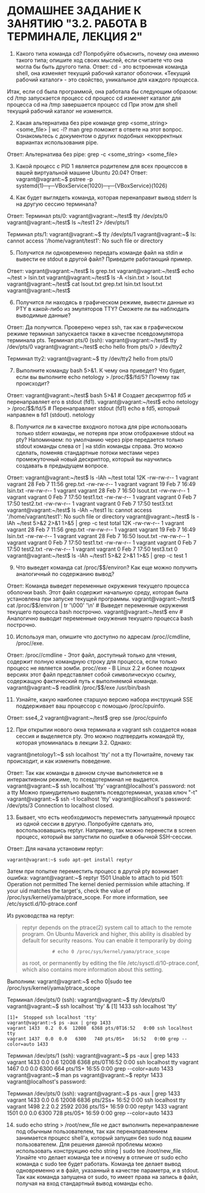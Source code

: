 # **ДОМАШНЕЕ ЗАДАНИЕ К ЗАНЯТИЮ "3.2. РАБОТА В ТЕРМИНАЛЕ, ЛЕКЦИЯ 2"** #

1. Какого типа команда cd? Попробуйте объяснить, почему она именно такого типа; опишите ход своих мыслей, если считаете что она могла бы быть другого типа.
Ответ:
cd - это встроенная команда shell, она изменяет текущий рабочий каталог оболочки.
«Текущий рабочий каталог» - это свойство, уникальное для каждого процесса.

Итак, если cd была программой, она работала бы следующим образом:
cd /tmp
запускается процесс cd
процесс cd изменяет каталог для процесса cd на /tmp
завершается процесс cd
При этом для shell текущий рабочий каталог не изменится.

2. Какая альтернатива без pipe команде grep <some_string> <some_file> | wc -l? man grep поможет в ответе на этот вопрос. Ознакомьтесь с документом о других подобных некорректных вариантах использования pipe.

Ответ:
Альтернатива без pipe:
    grep -c <some_string> <some_file>


3. Какой процесс с PID 1 является родителем для всех процессов в вашей виртуальной машине Ubuntu 20.04?
Ответ:
    vagrant@vagrant:~$ pstree -p
    systemd(1)─┬─VBoxService(1020)─┬─{VBoxService}(1026)
          


4. Как будет выглядеть команда, которая перенаправит вывод stderr ls на другую сессию терминала?

Ответ:
Терминал pts/0:
vagrant@vagrant:~/test$ tty
/dev/pts/0
vagrant@vagrant:~/test$ ls ~/test1 2> /dev/pts/1

Терминал pts/1:
    vagrant@vagrant:~$ tty
    /dev/pts/1
    vagrant@vagrant:~$ ls: cannot access '/home/vagrant/test1': No such file or directory



5. Получится ли одновременно передать команде файл на stdin и вывести ее stdout в другой файл? Приведите работающий пример.

Ответ:
    vagrant@vagrant:~/test$ ls
    grep.txt
    vagrant@vagrant:~/test$ echo ~/test > lsin.txt
    vagrant@vagrant:~/test$ ls -A <lsin.txt > lsout.txt
    vagrant@vagrant:~/test$ cat lsout.txt
    grep.txt
    lsin.txt
    lsout.txt
    vagrant@vagrant:~/test$



6. Получится ли находясь в графическом режиме, вывести данные из PTY в какой-либо из эмуляторов TTY? Сможете ли вы наблюдать выводимые данные?

Ответ:
Да получится. Проверено через ssh, так как в графическом режиме терминал запускается также в качестве псевдоэмулятора терминала pts.
Терминал pts/0 (ssh):
    vagrant@vagrant:~/test$ tty
    /dev/pts/0
    vagrant@vagrant:~/test$ echo hello from pts/0 > /dev/tty2

Терминал tty2:
    vagrant@vagrant:~$ tty
    /dev/tty2
    hello from pts/0
    


7. Выполните команду bash 5>&1. К чему она приведет? Что будет, если вы выполните echo netology > /proc/$$/fd/5? Почему так происходит?

Ответ:
vagrant@vagrant:~/test$ bash 5>&1 # Создает дескриптор fd5 и перенаправляет его в stdout (fd1).
vagrant@vagrant:~/test$ echo netology > /proc/$$/fd/5 # Перенаправляет stdout (fd1) echo в fd5, который направлен в fd1 (stdout).
netology



8. Получится ли в качестве входного потока для pipe использовать только stderr команды, не потеряв при этом отображение stdout на pty? Напоминаем: по умолчанию через pipe передается только stdout команды слева от | на stdin команды справа. Это можно сделать, поменяв стандартные потоки местами через промежуточный новый дескриптор, который вы научились создавать в предыдущем вопросе.

Ответ:
    vagrant@vagrant:~/test$ ls -lAh ~/test
    total 12K
    -rw-rw-r-- 1 vagrant vagrant 28 Feb  7 11:56 grep.txt
    -rw-rw-r-- 1 vagrant vagrant 19 Feb  7 16:49 lsin.txt
    -rw-rw-r-- 1 vagrant vagrant 28 Feb  7 16:50 lsout.txt
    -rw-rw-r-- 1 vagrant vagrant  0 Feb  7 17:50 test1.txt
    -rw-rw-r-- 1 vagrant vagrant  0 Feb  7 17:50 test2.txt
    -rw-rw-r-- 1 vagrant vagrant  0 Feb  7 17:50 test3.txt
    vagrant@vagrant:~/test$ ls -lAh ~/test1
    ls: cannot access '/home/vagrant/test1': No such file or directory
    vagrant@vagrant:~/test$ ls -lAh ~/test 5>&2 2>&1 1>&5 | grep  -c test
    total 12K
    -rw-rw-r-- 1 vagrant vagrant 28 Feb  7 11:56 grep.txt
    -rw-rw-r-- 1 vagrant vagrant 19 Feb  7 16:49 lsin.txt
    -rw-rw-r-- 1 vagrant vagrant 28 Feb  7 16:50 lsout.txt
    -rw-rw-r-- 1 vagrant vagrant  0 Feb  7 17:50 test1.txt
    -rw-rw-r-- 1 vagrant vagrant  0 Feb  7 17:50 test2.txt
    -rw-rw-r-- 1 vagrant vagrant  0 Feb  7 17:50 test3.txt
    0
    vagrant@vagrant:~/test$ ls -lAh ~/test1 5>&2 2>&1 1>&5 | grep  -c test
    1


9. Что выведет команда cat /proc/$$/environ? Как еще можно получить аналогичный по содержанию вывод?

Ответ:
Команда выведет переменные окружения текущего процесса оболочки bash. Этот файл содержит начальную среду, которая была установлена при запуске текущей программы.
vagrant@vagrant:~/test$ cat /proc/$$/environ | tr '\000' '\n' # Выведет переменные окружения текущего процесса bash построчно.
vagrant@vagrant:~/test$ env # Аналогично выводит переменные окружения текущего процесса bash построчно.



10. Используя man, опишите что доступно по адресам /proc/<PID>/cmdline, /proc/<PID>/exe.

Ответ:
/proc/<PID>/cmdline - Этот файл, доступный только для чтения, содержит полную командную строку для процесса,
если только процесс не является зомби.
proc/<PID>/exe - В Linux 2.2 и более поздних версиях этот файл представляет собой символическую ссылку,
содержащую фактический путь к выполняемой команде.
    vagrant@vagrant:~$ readlink /proc/$$/exe
    /usr/bin/bash



11. Узнайте, какую наиболее старшую версию набора инструкций SSE поддерживает ваш процессор с помощью /proc/cpuinfo.

Ответ:
sse4_2
    vagrant@vagrant:~/test$ grep sse /proc/cpuinfo



12. При открытии нового окна терминала и vagrant ssh создается новая сессия и выделяется pty. Это можно подтвердить командой tty, которая упоминалась в лекции 3.2. Однако:

vagrant@netology1:~$ ssh localhost 'tty'
not a tty
Почитайте, почему так происходит, и как изменить поведение.

Ответ:
Так как команды в данном случае выполняется не в интерактивном режиме, то псевдотерминал не выдается.
    vagrant@vagrant:~$ ssh localhost 'tty'
    vagrant@localhost's password:
    not a tty
Можно принудительно выделять псевдотерминал, указав ключ "-t"
    vagrant@vagrant:~$ ssh -t localhost 'tty'
    vagrant@localhost's password:
    /dev/pts/3
    Connection to localhost closed.
    


13. Бывает, что есть необходимость переместить запущенный процесс из одной сессии в другую. Попробуйте сделать это, воспользовавшись reptyr. Например, так можно перенести в screen процесс, который вы запустили по ошибке в обычной SSH-сессии.

Ответ:
Для начала установим reptyr:

    vagrant@vagrant:~$ sudo apt-get install reptyr

Затем при попытке переместить процесс в другой pty возникает ошибка:
    vagrant@vagrant:~$ reptyr 1501
    Unable to attach to pid 1501: Operation not permitted
    The kernel denied permission while attaching. If your uid matches
    the target's, check the value of /proc/sys/kernel/yama/ptrace_scope.
    For more information, see /etc/sysctl.d/10-ptrace.conf

Из руководства на reptyr:
> reptyr depends on the ptrace(2) system call to attach to the  remote  program.  On  Ubuntu
>    Maverick  and  higher,  this  ability is disabled by default for security reasons. You can
>    enable it temporarily by doing
> 
>                # echo 0 /proc/sys/kernel/yama/ptrace_scope
> 
>    as root, or permanently by  editing  the  file  /etc/sysctl.d/10-ptrace.conf,  which  also
>    contains more information about this setting.

Выполним:
    vagrant@vagrant:~$ echo 0|sudo tee /proc/sys/kernel/yama/ptrace_scope

Терминал /dev/pts/0 (ssh):
    vagrant@vagrant:~$ tty
    /dev/pts/0
    vagrant@vagrant:~$ ssh localhost 'tty' &
    [1] 1433
    ssh localhost 'tty'
    
    [1]+  Stopped ssh localhost 'tty'
    vagrant@vagrant:~$ ps -aux | grep 1433
    vagrant 1433  0.2  0.6  12008  6368 pts/0T16:52   0:00 ssh localhost tty
    vagrant 1437  0.0  0.0   6300   740 pts/0S+   16:52   0:00 grep --color=auto 1433

Терминал /dev/pts/1 (ssh):
    vagrant@vagrant:~$ ps -aux | grep 1433
    vagrant 1433  0.0  0.6  12008  6368 pts/0T16:52   0:00 ssh localhost tty
    vagrant 1467  0.0  0.0   6300   664 pts/1S+   16:55   0:00 grep --color=auto 1433
    vagrant@vagrant:~$ man ps
    vagrant@vagrant:~$ reptyr 1433
    vagrant@localhost's password:

Терминал /dev/pts/0 (ssh):
    vagrant@vagrant:~$ ps -aux | grep 1433
    vagrant 1433  0.0  0.6  12008  6836 pts/2Ss+  16:52   0:00 ssh localhost tty
    vagrant 1498  2.2  0.2   2592  2036 pts/1S+   16:59   0:00 reptyr 1433
    vagrant 1501  0.0  0.0   6300   728 pts/0S+   16:59   0:00 grep --color=auto 1433

14. sudo echo string > /root/new_file не даст выполнить перенаправление под обычным пользователем, так как перенаправлением занимается процесс shell'а, который запущен без sudo под вашим пользователем. Для решения данной проблемы можно использовать конструкцию echo string | sudo tee /root/new_file. Узнайте что делает команда tee и почему в отличие от sudo echo команда с sudo tee будет работать.
Команда tee делает вывод одновременно и в файл, указанный в качестве параметра, и в stdout. 
Так как команда запущена от sudo, то имеет права на запись в файл, получая на вход стандартный вывод команды echo.
